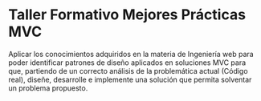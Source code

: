 # Taller Formativo Mejores Prácticas MVC
Aplicar los conocimientos adquiridos en la materia de Ingeniería web para poder identificar patrones de diseño aplicados en soluciones MVC para que, partiendo de un correcto análisis de la problemática actual (Código real), diseñe, desarrolle e implemente una solución que permita solventar un problema propuesto. 

 
